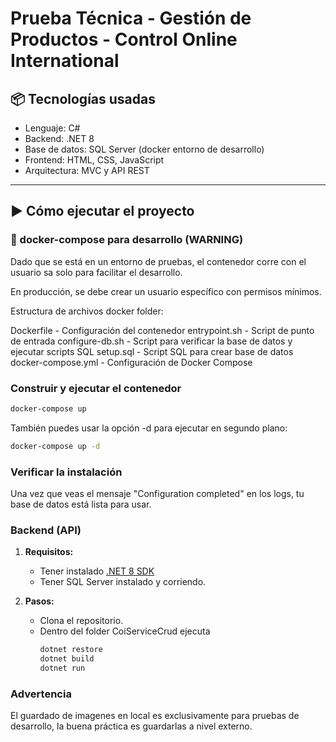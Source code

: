 # Prueba Técnica - Gestión de Productos - Control Online International

## 📦 Tecnologías usadas
- Lenguaje: C#
- Backend: .NET 8
- Base de datos: SQL Server (docker entorno de desarrollo)
- Frontend: HTML, CSS, JavaScript
- Arquitectura: MVC y API REST

---

## ▶️ Cómo ejecutar el proyecto

### 🐳 docker-compose para desarrollo (WARNING)

Dado que se está en un entorno de pruebas, el contenedor corre con el usuario sa solo para facilitar el desarrollo.

En producción, se debe crear un usuario específico con permisos mínimos.

Estructura de archivos docker folder:

Dockerfile - Configuración del contenedor
entrypoint.sh - Script de punto de entrada
configure-db.sh - Script para verificar la base de datos y ejecutar scripts SQL
setup.sql - Script SQL para crear base de datos
docker-compose.yml - Configuración de Docker Compose

### Construir y ejecutar el contenedor
```bash
docker-compose up
```
También puedes usar la opción -d para ejecutar en segundo plano:
```bash
docker-compose up -d
```

### Verificar la instalación
Una vez que veas el mensaje "Configuration completed" en los logs, tu base de datos está lista para usar.

### Backend (API)
1. **Requisitos:**
   - Tener instalado [.NET 8 SDK](https://dotnet.microsoft.com/en-us/download/dotnet/8.0)
   - Tener SQL Server instalado y corriendo.

2. **Pasos:**
   - Clona el repositorio.
   - Dentro del folder CoiServiceCrud ejecuta
      ```bash
      dotnet restore
      dotnet build
      dotnet run
      ```

   [- Abre el proyecto en Visual Studio 2022+ o VS Code con las respectivas extensiones de C#.]: #

   [- Configura la cadena de conexión a tu SQL Server en `appsettings.json`.]: #
   [# - Ejecuta las migraciones para crear la base de datos (si usas Entity Framework).]: #
   [#- Presiona `F5` o usa `dotnet run` para iniciar la API.]: #

### Advertencia

El guardado de imagenes en local es exclusivamente para pruebas de desarrollo, la buena práctica es guardarlas a nivel externo.

